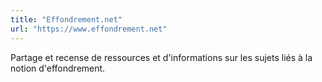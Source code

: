 ```yaml
---
title: "Effondrement.net"
url: "https://www.effondrement.net"
---
```


Partage et recense de ressources et d'informations sur les sujets liés à la notion d'effondrement.
